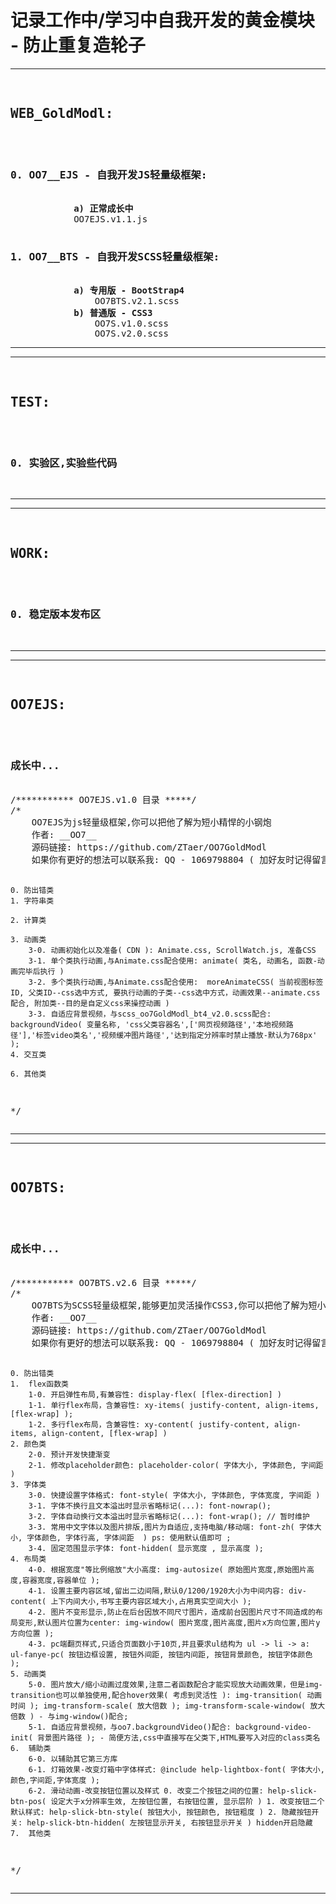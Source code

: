 
<h1>记录工作中/学习中自我开发的黄金模块 - 防止重复造轮子</h1>

<hr/>
<pre>
	<h2>WEB_GoldModl:</h2>
		<h3>0. OO7__EJS - 自我开发JS轻量级框架:</h3>
			<b>a) 正常成长中</b>
			OO7EJS.v1.1.js
		<h3>1. OO7__BTS - 自我开发SCSS轻量级框架:</h3>
			<b>a) 专用版 - BootStrap4</b>
				OO7BTS.v2.1.scss
			<b>b) 普通版 - CSS3</b>
				OO7S.v1.0.scss
				OO7S.v2.0.scss
</pre>
<hr/>


<hr/>
<pre>
	<h2>TEST:</h2>
		<h3>0. 实验区,实验些代码</h3>
</pre>
<hr/>


<hr/>
<pre>
	<h2>WORK:</h2>
		<h3>0. 稳定版本发布区</h3>
</pre>
<hr/>


<hr/>
<pre>
	<h2>OO7EJS:</h2>
		<h3>成长中...</h3>
/*********** OO7EJS.v1.0 目录 *****/
/*
	OO7EJS为js轻量级框架,你可以把他了解为短小精悍的小钢炮
	作者: __OO7__
	源码链接: https://github.com/ZTaer/OO7GoldModl
	如果你有更好的想法可以联系我: QQ - 1069798804 ( 加好友时记得留言jsUser )
	
	0. 防出错类
	1. 字符串类
        
	2. 计算类
        
    3. 动画类
        3-0. 动画初始化以及准备( CDN ): Animate.css, ScrollWatch.js, 准备CSS
        3-1. 单个类执行动画,与Animate.css配合使用: animate( 类名, 动画名, 函数-动画完毕后执行 )
        3-2. 多个类执行动画,与Animate.css配合使用:  moreAnimateCSS( 当前视图标签ID, 父类ID--css选中方式, 要执行动画的子类--css选中方式，动画效果--animate.css配合, 附加类--目的是自定义css来操控动画 )
        3-3. 自适应背景视频，与scss_oo7GoldModl_bt4_v2.0.scss配合: backgroundVideo( 变量名称, 'css父类容器名',['网页视频路径','本地视频路径'],'标签video类名','视频缓冲图片路径','达到指定分辨率时禁止播放-默认为768px' );
    4. 交互类

    6. 其他类
	
*/
</pre>
<hr/>


<hr/>
<pre>
	<h2>OO7BTS:</h2>
		<h3>成长中...</h3>
/*********** OO7BTS.v2.6 目录 *****/
/*
	OO7BTS为SCSS轻量级框架,能够更加灵活操作CSS3,你可以把他了解为短小精悍的小钢炮
	作者: __OO7__
	源码链接: https://github.com/ZTaer/OO7GoldModl
	如果你有更好的想法可以联系我: QQ - 1069798804 ( 加好友时记得留言scssUser )
	
	0. 防出错类
	1.	flex函数类
		1-0. 开启弹性布局,有兼容性: display-flex( [flex-direction] )
		1-1. 单行flex布局，含兼容性: xy-items( justify-content, align-items, [flex-wrap] );
		1-2. 多行flex布局，含兼容性: xy-content( justify-content, align-items, align-content, [flex-wrap] )
	2. 颜色类
		2-0. 预计开发快捷渐变
		2-1. 修改placeholder颜色: placeholder-color( 字体大小, 字体颜色, 字间距 )
	3. 字体类
		3-0. 快捷设置字体格式: font-style( 字体大小, 字体颜色, 字体宽度, 字间距 )
		3-1. 字体不换行且文本溢出时显示省略标记(...): font-nowrap();
		3-2. 字体自动换行文本溢出时显示省略标记(...): font-wrap(); // 暂时维护
		3-3. 常用中文字体以及图片排版,图片为自适应,支持电脑/移动端: font-zh( 字体大小, 字体颜色, 字体行高, 字体间距  ) ps: 使用默认值即可 ;
		3-4. 固定范围显示字体: font-hidden( 显示宽度 , 显示高度 );
	4. 布局类
		4-0. 根据宽度"等比例缩放"大小高度: img-autosize( 原始图片宽度,原始图片高度,容器宽度,容器单位 );
		4-1. 设置主要内容区域,留出二边间隔,默认0/1200/1920大小为中间内容: div-content( 上下内间大小,书写主要内容区域大小,占用真实空间大小 );
		4-2. 图片不变形显示,防止在后台因放不同尺寸图片，造成前台因图片尺寸不同造成的布局变形,默认图片位置为center: img-window( 图片宽度,图片高度,图片x方向位置,图片y方向位置 );
		4-3. pc端翻页样式,只适合页面数小于10页,并且要求ul结构为 ul -> li -> a: ul-fanye-pc( 按钮边框设置, 按钮外间距, 按钮内间距, 按钮背景颜色, 按钮字体颜色 );
	5. 动画类
		5-0. 图片放大/缩小动画过度效果,注意二者函数配合才能实现放大动画效果，但是img-transition也可以单独使用,配合hover效果( 考虑到灵活性 ): img-transition( 动画时间 ); img-transform-scale( 放大倍数 ); img-transform-scale-window( 放大倍数 ) - 与img-window()配合;
		5-1. 自适应背景视频，与oo7.backgroundVideo()配合: background-video-init( 背景图片路径 ); - 简便方法,css中直接写在父类下,HTML要写入对应的class类名
	6.	辅助类
		6-0. 以辅助其它第三方库
		6-1. 灯箱效果-改变灯箱中字体样式: @include help-lightbox-font( 字体大小,颜色,字间距,字体宽度 );
		6-2. 滑动动画-改变按钮位置以及样式 0. 改变二个按钮之间的位置: help-slick-btn-pos( 设定大于x分辨率生效, 左按钮位置, 右按钮位置, 显示层阶 ) 1. 改变按钮二个默认样式: help-slick-btn-style( 按钮大小, 按钮颜色, 按钮粗度 ) 2. 隐藏按钮开关: help-slick-btn-hidden( 左按钮显示开关, 右按钮显示开关 ) hidden开启隐藏
	7.	其他类
	
*/
</pre>
<hr/>